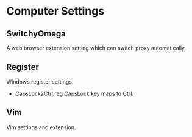 # Computer Settings

## SwitchyOmega
A web browser extension setting which can switch proxy automatically.

## Register
Windows register settings.
* CapsLock2Ctrl.reg CapsLock key maps to Ctrl.

## Vim
Vim settings and extension.
